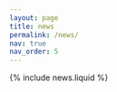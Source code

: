 ```yaml
---
layout: page
title: news
permalink: /news/
nav: true
nav_order: 5  
---
```


{% include news.liquid %}
